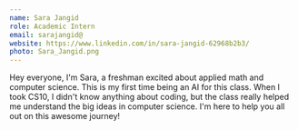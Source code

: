 ```yaml
---
name: Sara Jangid
role: Academic Intern
email: sarajangid@
website: https://www.linkedin.com/in/sara-jangid-62968b2b3/
photo: Sara_Jangid.png
---
```

Hey everyone, I'm Sara, a freshman excited about applied math and computer science. This is my first time being an AI for this class. When I took CS10, I didn't know anything about coding, but the class really helped me understand the big ideas in computer science. I'm here to help you all out on this awesome journey!
